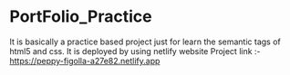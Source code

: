 # PortFolio_Practice

It is basically a practice based project just for learn the semantic tags of html5 and css.
It is deployed by using netlify website
Project link :- https://peppy-figolla-a27e82.netlify.app
